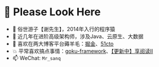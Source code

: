 # 👋 Please Look Here
- 💯 俗世游子【谢先生】，2014年入行的程序猿
- 🌱 近几年在进阶高级架构师，涉及Java、云原生、大数据
- 📖 喜欢在两大博客平台薅羊毛：[掘金](https://juejin.cn/user/3359725700263694)、[51cto](https://blog.51cto.com/u_14948012)
- 💥 平常喜欢搞点事情：[goku-framework](https://github.com/xiezhyan/goku-framework)、[【更新中】享阅读II](https://github.com/xiezhyan/enjoy-read-ii)
- 📫 WeChat: `Mr_sanq`
